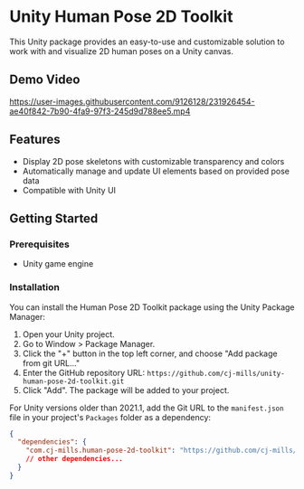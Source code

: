 # Unity Human Pose 2D Toolkit
This Unity package provides an easy-to-use and customizable solution to work with and visualize 2D human poses on a Unity canvas.

## Demo Video
https://user-images.githubusercontent.com/9126128/231926454-ae40f842-7b90-4fa9-97f3-245d9d788ee5.mp4



## Features

- Display 2D pose skeletons with customizable transparency and colors
- Automatically manage and update UI elements based on provided pose data
- Compatible with Unity UI

## Getting Started

### Prerequisites

- Unity game engine

### Installation

You can install the Human Pose 2D Toolkit package using the Unity Package Manager:

1. Open your Unity project.
2. Go to Window > Package Manager.
3. Click the "+" button in the top left corner, and choose "Add package from git URL..."
4. Enter the GitHub repository URL: `https://github.com/cj-mills/unity-human-pose-2d-toolkit.git`
5. Click "Add". The package will be added to your project.

For Unity versions older than 2021.1, add the Git URL to the `manifest.json` file in your project's `Packages` folder as a dependency:

```json
{
  "dependencies": {
    "com.cj-mills.human-pose-2d-toolkit": "https://github.com/cj-mills/unity-human-pose-2d-toolkit.git",
    // other dependencies...
  }
}

```

